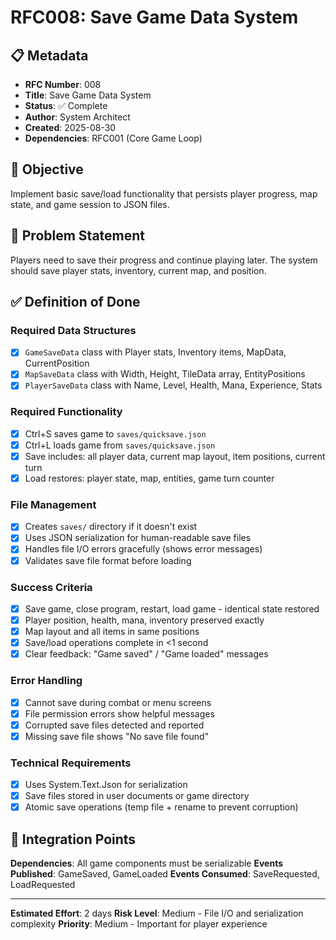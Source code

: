 # RFC008: Save Game Data System

## 📋 Metadata
- **RFC Number**: 008
- **Title**: Save Game Data System
- **Status**: ✅ Complete
- **Author**: System Architect
- **Created**: 2025-08-30
- **Dependencies**: RFC001 (Core Game Loop)

## 🎯 Objective

Implement basic save/load functionality that persists player progress, map state, and game session to JSON files.

## 📖 Problem Statement

Players need to save their progress and continue playing later. The system should save player stats, inventory, current map, and position.

## ✅ Definition of Done

### **Required Data Structures**
- [x] `GameSaveData` class with Player stats, Inventory items, MapData, CurrentPosition
- [x] `MapSaveData` class with Width, Height, TileData array, EntityPositions
- [x] `PlayerSaveData` class with Name, Level, Health, Mana, Experience, Stats

### **Required Functionality**
- [x] Ctrl+S saves game to `saves/quicksave.json`
- [x] Ctrl+L loads game from `saves/quicksave.json`  
- [x] Save includes: all player data, current map layout, item positions, current turn
- [x] Load restores: player state, map, entities, game turn counter

### **File Management**
- [x] Creates `saves/` directory if it doesn't exist
- [x] Uses JSON serialization for human-readable save files
- [x] Handles file I/O errors gracefully (shows error messages)
- [x] Validates save file format before loading

### **Success Criteria**
- [x] Save game, close program, restart, load game - identical state restored
- [x] Player position, health, mana, inventory preserved exactly
- [x] Map layout and all items in same positions
- [x] Save/load operations complete in <1 second
- [x] Clear feedback: "Game saved" / "Game loaded" messages

### **Error Handling**
- [x] Cannot save during combat or menu screens
- [x] File permission errors show helpful messages  
- [x] Corrupted save files detected and reported
- [x] Missing save file shows "No save file found"

### **Technical Requirements**
- [x] Uses System.Text.Json for serialization
- [x] Save files stored in user documents or game directory
- [x] Atomic save operations (temp file + rename to prevent corruption)

## 🔗 Integration Points

**Dependencies**: All game components must be serializable
**Events Published**: GameSaved, GameLoaded
**Events Consumed**: SaveRequested, LoadRequested

---

**Estimated Effort**: 2 days
**Risk Level**: Medium - File I/O and serialization complexity
**Priority**: Medium - Important for player experience